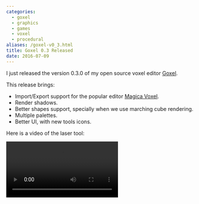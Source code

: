 ```yaml
---
categories:
  - goxel
  - graphics
  - games
  - voxel
  - procedural
aliases: /goxel-v0_3.html
title: Goxel 0.3 Released
date: 2016-07-09
---
```



I just released the version 0.3.0 of my open source voxel editor [Goxel].

This release brings:

- Import/Export support for the popular editor [Magica Voxel].
- Render shadows.
- Better shapes support, specially when we use marching cube rendering.
- Multiple palettes.
- Better UI, with new tools icons.

Here is a video of the laser tool:

<video src="/imgs/goxel-laser.webm" controls="">
    Your browser does not support the video tag.
</video>


[goxel]: https://guillaumechereau.github.io/goxel
[Magica Voxel]: https://ephtracy.github.io
